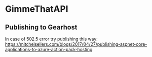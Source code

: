 # GimmeThatAPI

## Publishing to Gearhost
In case of 502.5 error try publishing this way: https://mitchelsellers.com/blogs/2017/04/27/publishing-aspnet-core-applications-to-azure-action-pack-hosting